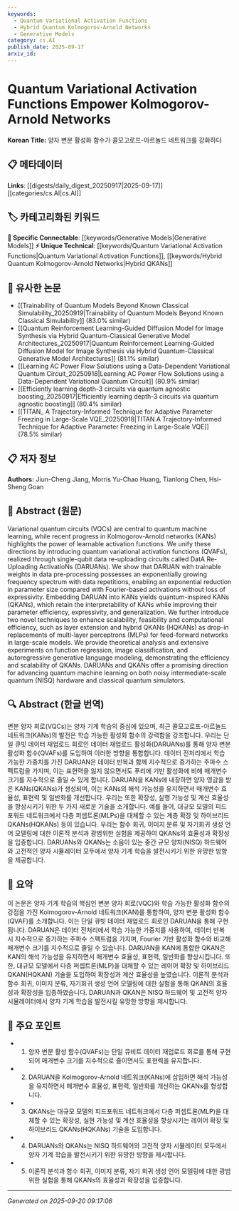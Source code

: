```yaml
---
keywords:
  - Quantum Variational Activation Functions
  - Hybrid Quantum Kolmogorov-Arnold Networks
  - Generative Models
category: cs.AI
publish_date: 2025-09-17
arxiv_id:
---
```


<!-- KEYWORD_LINKING_METADATA:
{
  "processed_timestamp": "2025-09-22 22:47:04.404106",
  "vocabulary_version": "1.0",
  "selected_keywords": [
    "Quantum Variational Activation Functions",
    "Hybrid Quantum Kolmogorov-Arnold Networks",
    "Generative Models"
  ],
  "rejected_keywords": [
    "Variational Quantum Circuits",
    "Kolmogorov-Arnold Networks"
  ],
  "similarity_scores": {
    "Quantum Variational Activation Functions": 0.82,
    "Hybrid Quantum Kolmogorov-Arnold Networks": 0.8,
    "Generative Models": 0.77
  },
  "extraction_method": "AI_prompt_based",
  "budget_applied": true
}
-->

# Quantum Variational Activation Functions Empower Kolmogorov-Arnold Networks

**Korean Title:** 양자 변분 활성화 함수가 콜모고로프-아르놀드 네트워크를 강화하다

## 📋 메타데이터

**Links**: [[digests/daily_digest_20250917|2025-09-17]]       [[categories/cs.AI|cs.AI]]

## 🏷️ 카테고리화된 키워드
**🔗 Specific Connectable**: [[keywords/Generative Models|Generative Models]]
**⚡ Unique Technical**: [[keywords/Quantum Variational Activation Functions|Quantum Variational Activation Functions]], [[keywords/Hybrid Quantum Kolmogorov-Arnold Networks|Hybrid QKANs]]

## 🔗 유사한 논문
- [[Trainability of Quantum Models Beyond Known Classical Simulability_20250919|Trainability of Quantum Models Beyond Known Classical Simulability]] (83.0% similar)
- [[Quantum Reinforcement Learning-Guided Diffusion Model for Image Synthesis via Hybrid Quantum-Classical Generative Model Architectures_20250917|Quantum Reinforcement Learning-Guided Diffusion Model for Image Synthesis via Hybrid Quantum-Classical Generative Model Architectures]] (81.1% similar)
- [[Learning AC Power Flow Solutions using a Data-Dependent Variational Quantum Circuit_20250918|Learning AC Power Flow Solutions using a Data-Dependent Variational Quantum Circuit]] (80.9% similar)
- [[Efficiently learning depth-3 circuits via quantum agnostic boosting_20250917|Efficiently learning depth-3 circuits via quantum agnostic boosting]] (80.4% similar)
- [[TITAN_ A Trajectory-Informed Technique for Adaptive Parameter Freezing in Large-Scale VQE_20250918|TITAN A Trajectory-Informed Technique for Adaptive Parameter Freezing in Large-Scale VQE]] (78.5% similar)

## 📋 저자 정보

**Authors:** Jiun-Cheng Jiang, Morris Yu-Chao Huang, Tianlong Chen, Hsi-Sheng Goan

## 📄 Abstract (원문)

Variational quantum circuits (VQCs) are central to quantum machine learning,
while recent progress in Kolmogorov-Arnold networks (KANs) highlights the power
of learnable activation functions. We unify these directions by introducing
quantum variational activation functions (QVAFs), realized through single-qubit
data re-uploading circuits called DatA Re-Uploading ActivatioNs (DARUANs). We
show that DARUAN with trainable weights in data pre-processing possesses an
exponentially growing frequency spectrum with data repetitions, enabling an
exponential reduction in parameter size compared with Fourier-based activations
without loss of expressivity. Embedding DARUAN into KANs yields
quantum-inspired KANs (QKANs), which retain the interpretability of KANs while
improving their parameter efficiency, expressivity, and generalization. We
further introduce two novel techniques to enhance scalability, feasibility and
computational efficiency, such as layer extension and hybrid QKANs (HQKANs) as
drop-in replacements of multi-layer perceptrons (MLPs) for feed-forward
networks in large-scale models. We provide theoretical analysis and extensive
experiments on function regression, image classification, and autoregressive
generative language modeling, demonstrating the efficiency and scalability of
QKANs. DARUANs and QKANs offer a promising direction for advancing quantum
machine learning on both noisy intermediate-scale quantum (NISQ) hardware and
classical quantum simulators.

## 🔍 Abstract (한글 번역)

변분 양자 회로(VQCs)는 양자 기계 학습의 중심에 있으며, 최근 콜모고로프-아르놀드 네트워크(KANs)의 발전은 학습 가능한 활성화 함수의 강력함을 강조합니다. 우리는 단일 큐빗 데이터 재업로드 회로인 데이터 재업로드 활성화(DARUANs)를 통해 양자 변분 활성화 함수(QVAFs)를 도입하여 이러한 방향을 통합합니다. 데이터 전처리에서 학습 가능한 가중치를 가진 DARUAN은 데이터 반복과 함께 지수적으로 증가하는 주파수 스펙트럼을 가지며, 이는 표현력을 잃지 않으면서도 푸리에 기반 활성화에 비해 매개변수 크기를 지수적으로 줄일 수 있게 합니다. DARUAN을 KANs에 내장하면 양자 영감을 받은 KANs(QKANs)가 생성되며, 이는 KANs의 해석 가능성을 유지하면서 매개변수 효율성, 표현력 및 일반화를 개선합니다. 우리는 또한 확장성, 실행 가능성 및 계산 효율성을 향상시키기 위한 두 가지 새로운 기술을 소개합니다. 예를 들어, 대규모 모델의 피드포워드 네트워크에서 다층 퍼셉트론(MLPs)을 대체할 수 있는 계층 확장 및 하이브리드 QKANs(HQKANs) 등이 있습니다. 우리는 함수 회귀, 이미지 분류 및 자기회귀 생성 언어 모델링에 대한 이론적 분석과 광범위한 실험을 제공하여 QKANs의 효율성과 확장성을 입증합니다. DARUANs와 QKANs는 소음이 있는 중간 규모 양자(NISQ) 하드웨어와 고전적인 양자 시뮬레이터 모두에서 양자 기계 학습을 발전시키기 위한 유망한 방향을 제공합니다.

## 📝 요약

이 논문은 양자 기계 학습의 핵심인 변분 양자 회로(VQC)와 학습 가능한 활성화 함수의 강점을 가진 Kolmogorov-Arnold 네트워크(KAN)를 통합하여, 양자 변분 활성화 함수(QVAF)를 소개합니다. 이는 단일 큐빗 데이터 재업로드 회로인 DARUAN을 통해 구현됩니다. DARUAN은 데이터 전처리에서 학습 가능한 가중치를 사용하여, 데이터 반복 시 지수적으로 증가하는 주파수 스펙트럼을 가지며, Fourier 기반 활성화 함수와 비교해 매개변수 크기를 지수적으로 줄일 수 있습니다. DARUAN을 KAN에 통합한 QKAN은 KAN의 해석 가능성을 유지하면서 매개변수 효율성, 표현력, 일반화를 향상시킵니다. 또한, 대규모 모델에서 다층 퍼셉트론(MLP)을 대체할 수 있는 레이어 확장 및 하이브리드 QKAN(HQKAN) 기술을 도입하여 확장성과 계산 효율성을 높였습니다. 이론적 분석과 함수 회귀, 이미지 분류, 자기회귀 생성 언어 모델링에 대한 실험을 통해 QKAN의 효율성과 확장성을 입증하였습니다. DARUAN과 QKAN은 NISQ 하드웨어 및 고전적 양자 시뮬레이터에서 양자 기계 학습을 발전시킬 유망한 방향을 제시합니다.

## 🎯 주요 포인트

- 1. 양자 변분 활성 함수(QVAFs)는 단일 큐비트 데이터 재업로드 회로를 통해 구현되어 매개변수 크기를 지수적으로 줄이면서도 표현력을 유지합니다.

- 2. DARUAN을 Kolmogorov-Arnold 네트워크(KANs)에 삽입하면 해석 가능성을 유지하면서 매개변수 효율성, 표현력, 일반화를 개선하는 QKANs를 형성합니다.

- 3. QKANs는 대규모 모델의 피드포워드 네트워크에서 다층 퍼셉트론(MLP)을 대체할 수 있는 확장성, 실현 가능성 및 계산 효율성을 향상시키는 레이어 확장 및 하이브리드 QKANs(HQKANs) 기술을 도입합니다.

- 4. DARUANs와 QKANs는 NISQ 하드웨어와 고전적 양자 시뮬레이터 모두에서 양자 기계 학습을 발전시키기 위한 유망한 방향을 제시합니다.

- 5. 이론적 분석과 함수 회귀, 이미지 분류, 자기 회귀 생성 언어 모델링에 대한 광범위한 실험을 통해 QKANs의 효율성과 확장성을 입증합니다.

---

*Generated on 2025-09-20 09:17:06*